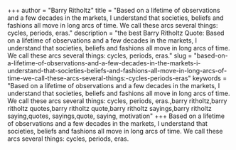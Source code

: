 +++
author = "Barry Ritholtz"
title = "Based on a lifetime of observations and a few decades in the markets, I understand that societies, beliefs and fashions all move in long arcs of time. We call these arcs several things: cycles, periods, eras."
description = "the best Barry Ritholtz Quote: Based on a lifetime of observations and a few decades in the markets, I understand that societies, beliefs and fashions all move in long arcs of time. We call these arcs several things: cycles, periods, eras."
slug = "based-on-a-lifetime-of-observations-and-a-few-decades-in-the-markets-i-understand-that-societies-beliefs-and-fashions-all-move-in-long-arcs-of-time-we-call-these-arcs-several-things:-cycles-periods-eras"
keywords = "Based on a lifetime of observations and a few decades in the markets, I understand that societies, beliefs and fashions all move in long arcs of time. We call these arcs several things: cycles, periods, eras.,barry ritholtz,barry ritholtz quotes,barry ritholtz quote,barry ritholtz sayings,barry ritholtz saying,quotes, sayings,quote, saying, motivation"
+++
Based on a lifetime of observations and a few decades in the markets, I understand that societies, beliefs and fashions all move in long arcs of time. We call these arcs several things: cycles, periods, eras.
